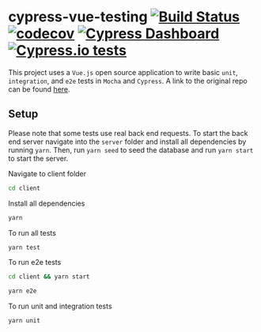 # cypress-vue-testing [![Build Status](https://travis-ci.org/JazzBrotha/cypress-vue-testing.svg?branch=master)](https://travis-ci.org/JazzBrotha/cypress-vue-testing) [![codecov](https://codecov.io/gh/JazzBrotha/cypress-vue-testing/branch/master/graph/badge.svg)](https://codecov.io/gh/JazzBrotha/cypress-vue-testing) [![Cypress Dashboard](https://img.shields.io/badge/cypress-dashboard-brightgreen.svg)](https://dashboard.cypress.io/#/projects/yf7npb/runs) [![Cypress.io tests](https://img.shields.io/badge/cypress.io-tests-green.svg?style=flat-square)](https://cypress.io)
This project uses a `Vue.js` open source application to write basic `unit`, `integration`, and `e2e` tests in `Mocha` and `Cypress`. A link to the original repo can be found [here](https://github.com/codyseibert/tab-tracker).

## Setup
Please note that some tests use real back end requests. To start the back end server navigate into the `server` folder and install all dependencies by running `yarn`. Then, run `yarn seed` to seed the database and run `yarn start` to start the server.

Navigate to client folder
```bash
cd client
```

Install all dependencies
```bash
yarn
```

To run all tests
```bash
yarn test
```

To run e2e tests
```bash
cd client && yarn start
```
```bash
yarn e2e
```

To run unit and integration tests
```bash
yarn unit
```
